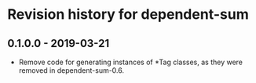 # Revision history for dependent-sum

## 0.1.0.0 - 2019-03-21

* Remove code for generating instances of *Tag classes, as they were removed in dependent-sum-0.6.
